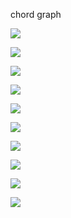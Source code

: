 chord graph

![](https://github.com/kenv07/graph/blob/main/t1.png)

![](https://github.com/kenv07/graph/blob/main/Discipline.png)

![](https://github.com/kenv07/graph/blob/main/Figure_1.png)

![](https://github.com/kenv07/graph/blob/main/C5Social.png)

![](https://github.com/kenv07/graph/blob/main/2.png)

![](https://github.com/kenv07/graph/blob/main/test1.png)

![](https://github.com/kenv07/graph/blob/main/barchart.png)

![](https://github.com/kenv07/graph/blob/main/institutionmagid_3group_frac.png)

![](https://github.com/kenv07/graph/blob/main/categini_boxplot-new.png)

![](https://github.com/kenv07/graph/blob/main/author(before).png)
